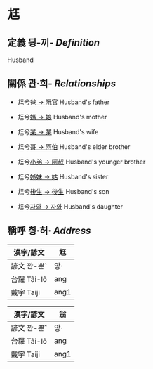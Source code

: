 # 尪
## 定義 딍-끼- _Definition_


Husband

## 關係 관·희- _Relationships_

- 尪兮[爸 → 阮官](member57.md) Husband's father

- 尪兮[媽 → 娘](member58.md) Husband's mother

- 尪兮[某 → 某](member18.md) Husband's wife

- 尪兮[哥 → 阿伯](member59.md) Husband's elder brother

- 尪兮[小弟 → 阿叔](member60.md) Husband's younger brother

- 尪兮[姊妹 → 姑](member61.md) Husband's sister

- 尪兮[後生 → 後生](member19.md) Husband's son

- 尪兮[자와 → 자와](member20.md) Husband's daughter



## 稱呼 칑·허· _Address_

漢字/諺文 | 尪
--- | ---
諺文 깐-뿐ˆ | 앙·
台羅 Tâi-lô | ang
戴字 Taiji | ang1


漢字/諺文 | 翁
--- | ---
諺文 깐-뿐ˆ | 앙·
台羅 Tâi-lô | ang
戴字 Taiji | ang1


